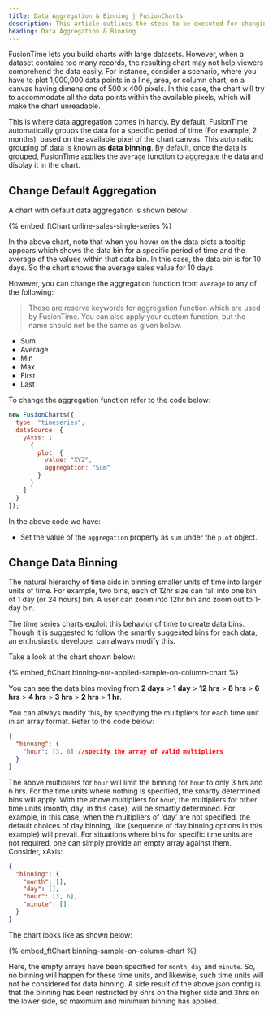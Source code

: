 ```yaml
---
title: Data Aggregation & Binning | FusionCharts
description: This article outlines the steps to be executed for changing the default aggregation.
heading: Data Aggregation & Binning
---
```


FusionTime lets you build charts with large datasets. However, when a dataset contains too many records, the resulting chart may not help viewers comprehend the data easily. For instance, consider a scenario, where you have to plot 1,000,000 data points in a line, area, or column chart, on a canvas having dimensions of 500 x 400 pixels. In this case, the chart will try to accommodate all the data points within the available pixels, which will make the chart unreadable.

This is where data aggregation comes in handy. By default, FusionTime automatically groups the data for a specific period of time (For example, 2 months), based on the available pixel of the chart canvas. This automatic grouping of data is known as **data** **binning**. By default, once the data is grouped, FusionTime applies the `average` function to aggregate the data and display it in the chart.

## Change Default Aggregation

A chart with default data aggregation is shown below:

{% embed_ftChart online-sales-single-series %}

In the above chart, note that when you hover on the data plots a tooltip appears which shows the data bin for a specific period of time and the average of the values within that data bin. In this case, the data bin is for 10 days. So the chart shows the average sales value for 10 days.

However, you can change the aggregation function from `average` to any of the following:

> These are reserve keywords for aggregation function which are used by FusionTime. You can also apply your custom function, but the name should not be the same as given below.

- Sum
- Average
- Min
- Max
- First
- Last

To change the aggregation function refer to the code below:

```javascript
new FusionCharts({
  type: "timeseries",
  dataSource: {
    yAxis: [
      {
        plot: {
          value: "XYZ",
          aggregation: "Sum"
        }
      }
    ]
  }
});
```

In the above code we have:

- Set the value of the `aggregation` property as `sum` under the `plot` object.

## Change Data Binning

The natural hierarchy of time aids in binning smaller units of time into larger units of time. For example, two bins, each of 12hr size can fall into one bin of 1 day (or 24 hours) bin. A user can zoom into 12hr bin and zoom out to 1-day bin.

The time series charts exploit this behavior of time to create data bins. Though it is suggested to follow the smartly suggested bins for each data, an enthusiastic developer can always modify this.

Take a look at the chart shown below:

{% embed_ftChart binning-not-applied-sample-on-column-chart %}

You can see the data bins moving from **2 days** > **1 day** > **12 hrs** > **8 hrs** > **6 hrs** > **4 hrs** > **3 hrs** > **2 hrs** > **1 hr**.

You can always modify this, by specifying the multipliers for each time unit in an array format. Refer to the code below:

```json
{
  "binning": {
    "hour": [3, 6] //specify the array of valid multipliers
  }
}
```

The above multipliers for `hour` will limit the binning for `hour` to only 3 hrs and 6 hrs. For the time units where nothing is specified, the smartly determined bins will apply. With the above multipliers for `hour`, the multipliers for other time units (month, day, in this case), will be smartly determined. For example, in this case, when the multipliers of ‘day’ are not specified, the default choices of day binning, like {sequence of day binning options in this example} will prevail.
For situations where bins for specific time units are not required, one can simply provide an empty array against them. Consider,
xAxis:

```json
{
  "binning": {
    "month": [],
    "day": [],
    "hour": [3, 6],
    "minute": []
  }
}
```

The chart looks like as shown below:

{% embed_ftChart binning-sample-on-column-chart %}

Here, the empty arrays have been specified for `month`, `day` and `minute`. So, no binning will happen for these time units, and likewise, such time units will not be considered for data binning. A side result of the above json config is that the binning has been restricted by 6hrs on the higher side and 3hrs on the lower side, so maximum and minimum binning has applied.
